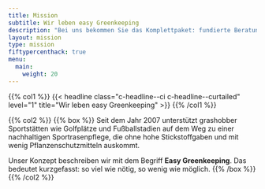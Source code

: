 ```yaml
---
title: Mission
subtitle: Wir leben easy Greenkeeping
description: "Bei uns bekommen Sie das Komplettpaket: fundierte Beratung, weitreichendes Fachwissen, Analysemöglichkeiten und stimmige Produktlösungen."
layout: mission
type: mission
fiftypercenthack: true
menu:
  main:
    weight: 20
---
```

{{% col1 %}}
{{< headline class="c-headline--ci c-headline--curtailed" level="1" title="Wir leben easy Greenkeeping" >}}
{{% /col1 %}}

{{% col2 %}}
{{% box %}}
Seit dem Jahr 2007 unterstützt grashobber Sportstätten wie Golfplätze und Fußballstadien auf dem Weg zu einer nachhaltigen Sportrasenpflege, die ohne hohe Stickstoffgaben und mit wenig Pflanzenschutzmitteln auskommt.

Unser Konzept beschreiben wir mit dem Begriff **Easy Greenkeeping**. Das bedeutet kurzgefasst: so viel wie nötig, so wenig wie möglich.
{{% /box %}}
{{% /col2 %}}
